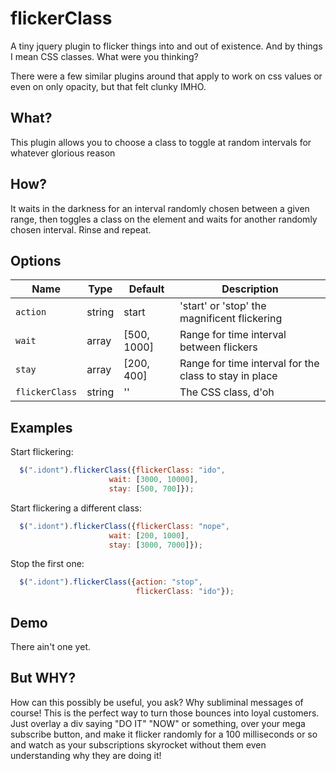 flickerClass
============

A tiny jquery plugin to flicker things into and out of existence. And by things I mean
CSS classes. What were you thinking?

There were a few similar plugins around that apply to work on css values or even
on only opacity, but that felt clunky IMHO.

What?
-----
This plugin allows you to choose a class to toggle at random intervals for
whatever glorious reason

How?
----

It waits in the darkness for an interval randomly chosen between a given range,
then toggles a class on the element and waits for another randomly chosen
interval. Rinse and repeat.

Options
-------

Name        | Type   | Default | Description
----------- | ------ | ------- | -----------
`action`      | string | start   | 'start' or 'stop' the magnificent flickering
`wait` | array | [500, 1000]  | Range for time interval between flickers
`stay` | array | [200, 400]  | Range for time interval for the class to stay in place
`flickerClass` | string | '' | The CSS class, d'oh

Examples
--------
Start flickering:
```javascript
  $(".idont").flickerClass({flickerClass: "ido",
                      wait: [3000, 10000],
                      stay: [500, 700]});
```
Start flickering a different class:
```javascript
  $(".idont").flickerClass({flickerClass: "nope",
                      wait: [200, 1000],
                      stay: [3000, 7000]});
```
Stop the first one:
```javascript
  $(".idont").flickerClass({action: "stop",
                            flickerClass: "ido"});
```

Demo
----
There ain't one yet.

But WHY?
--------
How can this possibly be useful, you ask? Why subliminal messages of course!
This is the perfect way to turn those bounces into loyal customers. Just overlay
a div saying "DO IT" "NOW" or something, over your mega subscribe button, and
make it flicker randomly for a 100 milliseconds or so and watch as your
subscriptions skyrocket without them even understanding why they are doing it!

